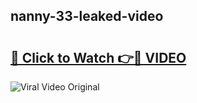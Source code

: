 ## nanny-33-leaked-video 

# <h2><a href="http://freeplayer.one?title=nanny-33-leaked-video&ref=21J">🔗 Click to Watch 👉🔴 VIDEO</a></h2>

<a href="http://freeplayer.one?title=nanny-33-leaked-video&ref=21J" rel="nofollow" data-target="animated-image.originalLink"><img src="https://i.ibb.co.com/xMMVF88/686577567.gif" alt="Viral Video Original" style="max-width: 100%; display: inline-block;" data-target="animated-image.originalImage"></a>

